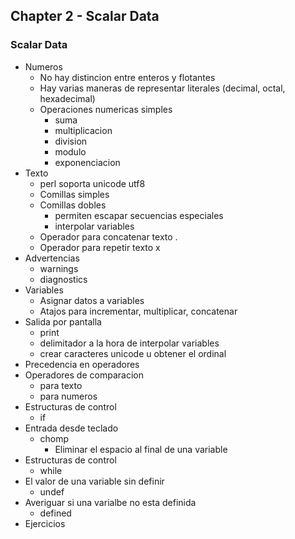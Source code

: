 ## Chapter 2 - Scalar Data

### Scalar Data

- Numeros
    - No hay distincion entre enteros y flotantes
    - Hay varias maneras de representar literales (decimal, octal, hexadecimal)
    - Operaciones numericas simples
        - suma
        - multiplicacion
        - division
        - modulo
        - exponenciacion
- Texto
    - perl soporta unicode utf8
    - Comillas simples
    - Comillas dobles
        - permiten escapar secuencias especiales
        - interpolar variables
    - Operador para concatenar texto .
    - Operador para repetir texto x
- Advertencias
    - warnings
    - diagnostics
- Variables
    - Asignar datos a variables
    - Atajos para incrementar, multiplicar, concatenar
- Salida por pantalla
    - print
    - delimitador a la hora de interpolar variables
    - crear caracteres unicode u obtener el ordinal
- Precedencia en operadores
- Operadores de comparacion
    - para texto
    - para numeros
- Estructuras de control
    - if
- Entrada desde teclado
    - chomp
        - Eliminar el espacio al final de una variable
- Estructuras de control
    - while
- El valor de una variable sin definir
    - undef
- Averiguar si una varialbe no esta definida
    - defined
- Ejercicios